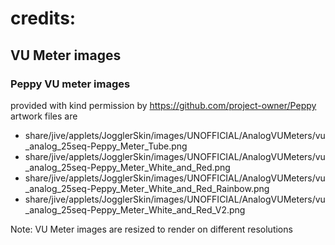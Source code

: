 # credits:
## VU Meter images
### Peppy VU meter images
provided with kind permission by https://github.com/project-owner/Peppy
artwork files are
* share/jive/applets/JogglerSkin/images/UNOFFICIAL/AnalogVUMeters/vu_analog_25seq-Peppy_Meter_Tube.png
* share/jive/applets/JogglerSkin/images/UNOFFICIAL/AnalogVUMeters/vu_analog_25seq-Peppy_Meter_White_and_Red.png
* share/jive/applets/JogglerSkin/images/UNOFFICIAL/AnalogVUMeters/vu_analog_25seq-Peppy_Meter_White_and_Red_Rainbow.png
* share/jive/applets/JogglerSkin/images/UNOFFICIAL/AnalogVUMeters/vu_analog_25seq-Peppy_Meter_White_and_Red_V2.png

Note: VU Meter images are resized to render on different resolutions